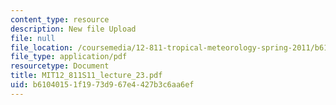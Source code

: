 ```yaml
---
content_type: resource
description: New file Upload
file: null
file_location: /coursemedia/12-811-tropical-meteorology-spring-2011/b61040151f1973d967e4427b3c6aa6ef_MIT12_811S11_lecture_23.pdf
file_type: application/pdf
resourcetype: Document
title: MIT12_811S11_lecture_23.pdf
uid: b6104015-1f19-73d9-67e4-427b3c6aa6ef
---
```

